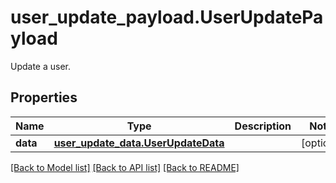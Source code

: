 # user_update_payload.UserUpdatePayload

Update a user.
## Properties
Name | Type | Description | Notes
------------ | ------------- | ------------- | -------------
**data** | [**user_update_data.UserUpdateData**](UserUpdateData.md) |  | [optional] 

[[Back to Model list]](README.md#documentation-for-models) [[Back to API list]](README.md#documentation-for-api-endpoints) [[Back to README]](README.md)



